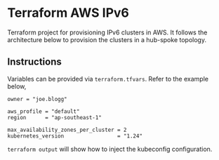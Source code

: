 # Terraform AWS IPv6

Terraform project for provisioning IPv6 clusters in AWS.
It follows the architecture below to provision the clusters in a hub-spoke topology.



## Instructions

Variables can be provided via `terraform.tfvars`. Refer to the example below,

```
owner = "joe.blogg"

aws_profile = "default"
region      = "ap-southeast-1"

max_availability_zones_per_cluster = 2
kubernetes_version                 = "1.24"
```

`terraform output` will show how to inject the kubeconfig configuration.